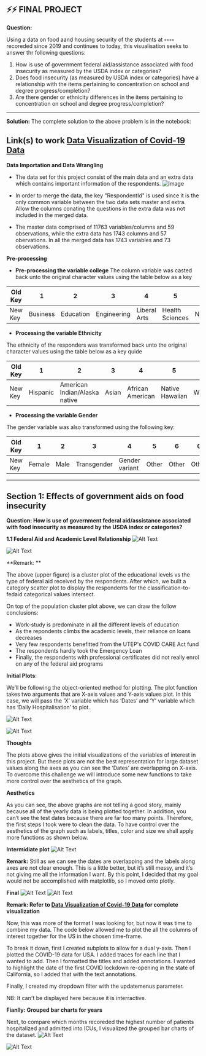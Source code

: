 ## ⚡⚡ FINAL PROJECT
**Question:**

Using a data on food aand housing security of the students at **----** recoreded since 2019 and continues to today, this visualisation seeks to answer thr following questions: 
1) How is use of government federal aid/assistance associated with food insecurity as measured by the USDA index or categories?
2) Does food insecurity (as measured by USDA index or categories) have a relationship with the items pertaining to concentration on school and degree progress/completion?
3) Are there gender or ethnicity differences in the items pertaining to concentration on school and degree progress/completion?
---------
 
 **Solution:**
 The complete solution to the above problem is in the notebook:
 
 **Link(s) to work** [Data Visualization of Covid-19 Data](https://github.com/SirMore/Data-Visualization/blob/main/Home_Work_4/first_visualization/Data%20Visualization%20of%20Covid-19%20Data.ipynb) 
 ------------
 **Data Importation and Data Wrangling**

- The data set for this project consist of the main data and an extra data which contains important information of the respondents. 
![image](https://github.com/SirMore/Data-Visualization/assets/10974475/6806e659-bb89-401d-9892-ed443cd5065c)

- In order to merge the data, the key "RespondentId" is used since it is the only common variable between the two data sets master and extra. Allow the columns conating the questions in the extra data was not included in the merged data.
- The master data comprised of 11763 variables/columns and 59 observations, while the extra data has 1743 columns and 57 obervations. In all the merged data has 1743 variables and 73 observations.
    

**Pre-processing**
-  **Pre-processing the variable college**
The column variable was casted back unto the original character values using the table below as a key

| Old Key| 1 | 2 | 3 | 4 | 5 | 6 | 7 | 8 | 9 | multi-option |
| --- | --- | --- | --- | --- | --- | --- | --- | --- | --- | --- |
| New Key | Business | Education | Engineering | Liberal Arts | Health Sciences | Nursing | Science | Pharmacy | Other | multi-option |

- **Processing the variable Ethnicity**

The ethnicity of the responders was transformed back unto the original character values using the table below as a key quide

| Old Key| 1 | 2 | 3 | 4 | 5 | 6 | 7 | multi-option |
| --- | --- | --- | --- | --- | --- | --- | --- | --- |
| New Key | Hispanic | American Indian/Alaska native | Asian | African American | Native Hawaiian | White/Caucasian | Other  | Mixed |

- **Processing the variable Gender**

The gender variable was also transformed using the following key:

| Old Key| 1 | 2 | 3 | 4 | 5 | 6 | 0 | multi-option |
| --- | --- | --- | --- | --- | --- | --- | --- | --- |
| New Key | Female | Male | Transgender | Gender variant | Other | Other | Other  | Transgender|



-----------------------------
## Section 1: Effects of government aids on food insecurity

**Question: How is use of government federal aid/assistance associated with food insecurity as measured by
the USDA index or categories?**

**1.1 Federal Aid and Academic Level Relationship**
![Alt Text](https://github.com/SirMore/Data-Visualization/blob/main/Final_Project/Figures/1_1.png)

![Alt Text](https://github.com/SirMore/Data-Visualization/blob/main/Final_Project/Figures/1_1b.png)

**Remark: **

The above (upper figure) is a cluster plot of the educational levels vs the type of federal aid received by the respondents. After which, we built a category scatter plot to display the respondents for the classification-to-fedaid categorical values intersect. 

On top of the population cluster plot above, we can draw the follow conclusions:

- Work-study is predominate in all the different levels of education
- As the repondents climbs the academic levels, their reliance on loans decreases
- Very few respondents benefitted from the UTEP's COVID CARE Act fund
- The respondents hardly took the Emergency Loan
- Finally, the respondents with professional certificates did not really enrol on any of the federal aid programs









**Initial Plots**: 

We’ll be following the object-oriented method for plotting. The plot function takes two arguments that are X-axis values and Y-axis values plot. In this case, we will pass the ‘X’ variable which has ‘Dates’ and ‘Y’ variable which has ‘Daily Hospitalisation’ to plot.

![Alt Text](https://github.com/SirMore/Data-Visualization/blob/main/Final_Project/Figures/1_1.png)

![Alt Text](https://github.com/SirMore/Data-Visualization/blob/main/Final_Project/Figures/1_1b.png)

**Thoughts**

The plots above gives the initial visualizations of the variables of interest in this project.  But these plots are not the best representation for large dataset values along the axes as you can see the ‘Dates’ are overlapping on X-axis. To overcome this challenge we will introduce some new functions to take more control over the aesthetics of the graph.

**Aesthetics**

As you can see, the above graphs are not telling a good story, mainly because all of the yearly data is being plotted together. In addition, you can’t see the test dates because there are far too many points. Therefore, the first steps I took were to clean the data.
To have control over the aesthetics of the graph such as labels, titles, color and size we shall apply more functions as shown below.

**Intermidiate plot**
![Alt Text](https://github.com/SirMore/Data-Visualization/blob/main/Home_Work_4/first_visualization/figures/intermediate_hosp.png)

**Remark:**
Still as we can see the dates are overlapping and the labels along axes are not clear enough. 
This is a little better, but it’s still messy, and it’s not giving me all the information I want. By this point, I decided that my goal would not be accomplished with matplotlib, so I moved onto plotly.

**Final**
![Alt Text](https://github.com/SirMore/Data-Visualization/blob/main/Home_Work_4/first_visualization/figures/final_hosp.png)
![Alt Text](https://github.com/SirMore/Data-Visualization/blob/main/Home_Work_4/first_visualization/figures/final_icu.png)

**Remark: Refer to [Data Visualization of Covid-19 Data](https://github.com/SirMore/Data-Visualization/blob/main/Home_Work_4/first_visualization/Data%20Visualization%20of%20Covid-19%20Data.ipynb) for complete visualization**

Now, this was more of the format I was looking for, but now it was time to combine my data. The code below allowed me to plot the all the columns of interest together for the US in the chosen time-frame.

To break it down, first I created subplots to allow for a dual y-axis. Then I plotted the COVID-19 data for USA. I added traces for each line that I wanted to add. Then I formatted the titles and added annotations. I wanted to highlight the date of the first COVID lockdown re-opening in the state of California, so I added that with the text annotations.

Finally, I created my dropdown filter with the updatemenus parameter. 

NB: It can't be displayed here because it is interractive.

**Fianlly: Grouped bar charts for years**

Next, to compare which months recoreded the highest number of patients hospitalized and admitted into ICUs, I visualized the grouped bar charts of the dataset.
![Alt Text](https://github.com/SirMore/Data-Visualization/blob/main/Home_Work_4/first_visualization/figures/final_month_hosp.png)

![Alt Text](https://github.com/SirMore/Data-Visualization/blob/main/Home_Work_4/first_visualization/figures/final_month_icu.png)
